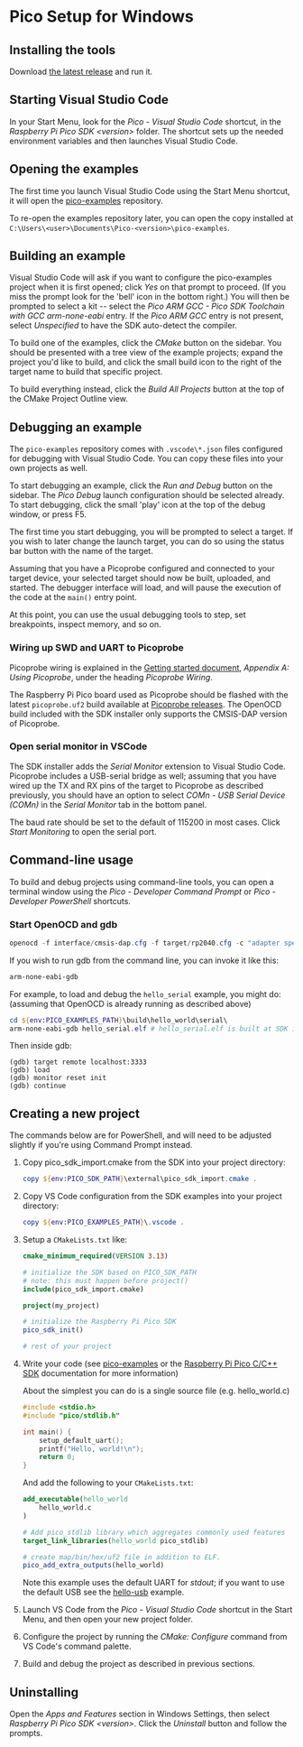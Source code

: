 # Pico Setup for Windows

## Installing the tools

Download [the latest release](https://github.com/raspberrypi/pico-setup-windows/releases/latest/download/pico-setup-windows-x64-standalone.exe) and run it.

## Starting Visual Studio Code

In your Start Menu, look for the _Pico - Visual Studio Code_ shortcut, in the _Raspberry Pi Pico SDK &lt;version&gt;_ folder. The shortcut sets up the needed environment variables and then launches Visual Studio Code.

## Opening the examples

The first time you launch Visual Studio Code using the Start Menu shortcut, it will open the [pico-examples](https://github.com/raspberrypi/pico-examples) repository.

To re-open the examples repository later, you can open the copy installed at `C:\Users\<user>\Documents\Pico-<version>\pico-examples`.

## Building an example

Visual Studio Code will ask if you want to configure the pico-examples project when it is first opened; click _Yes_ on that prompt to proceed. (If you miss the prompt look for the 'bell' icon in the bottom right.) You will then be prompted to select a kit -- select the _Pico ARM GCC - Pico SDK Toolchain with GCC arm-none-eabi_ entry. If the _Pico ARM GCC_ entry is not present, select _Unspecified_ to have the SDK auto-detect the compiler.

To build one of the examples, click the _CMake_ button on the sidebar. You should be presented with a tree view of the example projects; expand the project you'd like to build, and click the small build icon to the right of the target name to build that specific project.

To build everything instead, click the _Build All Projects_ button at the top of the CMake Project Outline view.

## Debugging an example

The `pico-examples` repository comes with `.vscode\*.json` files configured for debugging with Visual Studio Code. You can copy these files into your own projects as well.

To start debugging an example, click the _Run and Debug_ button on the sidebar. The _Pico Debug_ launch configuration should be selected already. To start debugging, click the small 'play' icon at the top of the debug window, or press F5.

The first time you start debugging, you will be prompted to select a target. If you wish to later change the launch target, you can do so using the status bar button with the name of the target.

Assuming that you have a Picoprobe configured and connected to your target device, your selected target should now be built, uploaded, and started. The debugger interface will load, and will pause the execution of the code at the `main()` entry point.

At this point, you can use the usual debugging tools to step, set breakpoints, inspect memory, and so on.

### Wiring up SWD and UART to Picoprobe

Picoprobe wiring is explained in the [Getting started document](https://datasheets.raspberrypi.com/pico/getting-started-with-pico.pdf), _Appendix A: Using Picoprobe_, under the heading _Picoprobe Wiring_.

The Raspberry Pi Pico board used as Picoprobe should be flashed with the latest `picoprobe.uf2` build available at [Picoprobe releases](https://github.com/raspberrypi/picoprobe/releases/latest/download/picoprobe.uf2). The OpenOCD build included with the SDK installer only supports the CMSIS-DAP version of Picoprobe.

### Open serial monitor in VSCode

The SDK installer adds the _Serial Monitor_ extension to Visual Studio Code. Picoprobe includes a USB-serial bridge as well; assuming that you have wired up the TX and RX pins of the target to Picoprobe as described previously, you should have an option to select _COMn - USB Serial Device (COMn)_ in the _Serial Monitor_ tab in the bottom panel.

The baud rate should be set to the default of 115200 in most cases. Click _Start Monitoring_ to open the serial port.

## Command-line usage

To build and debug projects using command-line tools, you can open a terminal window using the _Pico - Developer Command Prompt_ or _Pico - Developer PowerShell_ shortcuts.

### Start OpenOCD and gdb

```powershell
openocd -f interface/cmsis-dap.cfg -f target/rp2040.cfg -c "adapter speed 5000"
```

If you wish to run gdb from the command line, you can invoke it like this:

```powershell
arm-none-eabi-gdb
```

For example, to load and debug the `hello_serial` example, you might do: (assuming that OpenOCD is already running as described above)

```powershell
cd ${env:PICO_EXAMPLES_PATH}\build\hello_world\serial\
arm-none-eabi-gdb hello_serial.elf # hello_serial.elf is built at SDK install time by pico-setup.cmd
```

Then inside gdb:

```
(gdb) target remote localhost:3333
(gdb) load
(gdb) monitor reset init
(gdb) continue
```

## Creating a new project

The commands below are for PowerShell, and will need to be adjusted slightly if you're using Command Prompt instead.

1. Copy pico_sdk_import.cmake from the SDK into your project directory:
   ```powershell
   copy ${env:PICO_SDK_PATH}\external\pico_sdk_import.cmake .
   ```
1. Copy VS Code configuration from the SDK examples into your project directory:
   ```powershell
   copy ${env:PICO_EXAMPLES_PATH}\.vscode .
   ```
1. Setup a `CMakeLists.txt` like:

   ```cmake
   cmake_minimum_required(VERSION 3.13)

   # initialize the SDK based on PICO_SDK_PATH
   # note: this must happen before project()
   include(pico_sdk_import.cmake)

   project(my_project)

   # initialize the Raspberry Pi Pico SDK
   pico_sdk_init()

   # rest of your project

   ```
1. Write your code (see [pico-examples](https://github.com/raspberrypi/pico-examples) or the [Raspberry Pi Pico C/C++ SDK](https://rptl.io/pico-c-sdk) documentation for more information)

   About the simplest you can do is a single source file (e.g. hello_world.c)

   ```c
   #include <stdio.h>
   #include "pico/stdlib.h"

   int main() {
       setup_default_uart();
       printf("Hello, world!\n");
       return 0;
   }
   ```
   And add the following to your `CMakeLists.txt`:

   ```cmake
   add_executable(hello_world
       hello_world.c
   )

   # Add pico_stdlib library which aggregates commonly used features
   target_link_libraries(hello_world pico_stdlib)

   # create map/bin/hex/uf2 file in addition to ELF.
   pico_add_extra_outputs(hello_world)
   ```

   Note this example uses the default UART for _stdout_;
   if you want to use the default USB see the [hello-usb](https://github.com/raspberrypi/pico-examples/tree/master/hello_world/usb) example.


1. Launch VS Code from the _Pico - Visual Studio Code_ shortcut in the Start Menu, and then open your new project folder.

1. Configure the project by running the _CMake: Configure_ command from VS Code's command palette.

1. Build and debug the project as described in previous sections.

## Uninstalling

Open the _Apps and Features_ section in Windows Settings, then select _Raspberry Pi Pico SDK &lt;version&gt;_. Click the _Uninstall_ button and follow the prompts.

